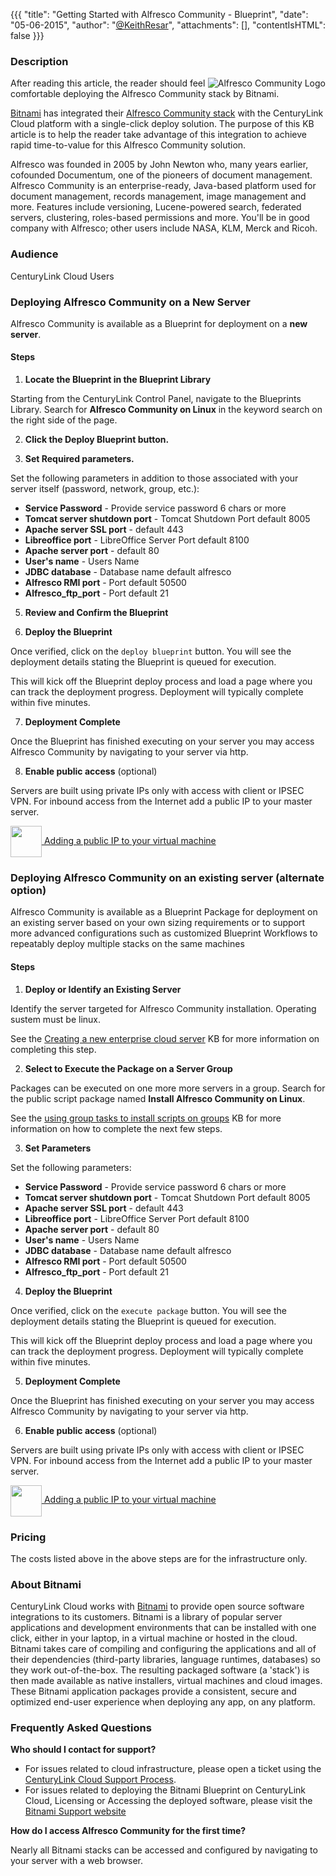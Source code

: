 {{{
  "title": "Getting Started with Alfresco Community - Blueprint",
  "date": "05-06-2015",
  "author": "<a href='https://twitter.com/KeithResar'>@KeithResar</a>",
  "attachments": [],
  "contentIsHTML": false
}}}



### Description

<img alt="Alfresco Community Logo" src="/knowledge-base/images/bitnami_logos/alfresco-stack-110x117-d14a68c35022e03133afb4e2976c4d99.png" style="border:0;float:right;max-width:250px">
   
After reading this article, the reader should feel comfortable deploying the Alfresco Community stack by Bitnami.

<a href="https://bitnami.com/" rel="no-follow">Bitnami</a> has integrated their <a href="https://bitnami.com/stack/alfresco" rel="no-follow">Alfresco Community stack</a> with the CenturyLink Cloud platform with a single-click deploy solution.  The purpose of this KB article is to help the reader take advantage of this integration to achieve rapid time-to-value for this Alfresco Community solution.

Alfresco was founded in 2005 by John Newton who, many years earlier, cofounded Documentum, one of the pioneers of document management. Alfresco Community is an enterprise-ready, Java-based platform used for document management, records management, image management and more. Features include versioning, Lucene-powered search, federated servers, clustering, roles-based permissions and more. You'll be in good company with Alfresco; other users include NASA, KLM, Merck and Ricoh.


### Audience

CenturyLink Cloud Users


### Deploying Alfresco Community on a New Server

Alfresco Community is available as a Blueprint for deployment on a **new server**.

#### Steps


1. **Locate the Blueprint in the Blueprint Library**

  Starting from the CenturyLink Control Panel, navigate to the Blueprints Library. Search for **Alfresco Community on Linux** in the keyword search on the right side of the page.

2. **Click the Deploy Blueprint button.**

3. **Set Required parameters.**

  Set the following parameters in addition to those associated with your server itself (password, network, group, etc.):

  * **Service Password** -  Provide service password 6 chars or more 
  * **Tomcat server shutdown port** -  Tomcat Shutdown Port default 8005
  * **Apache server SSL port** - default 443
  * **Libreoffice port** -  LibreOffice Server Port default 8100
  * **Apache server port** - default 80
  * **User's name** -  Users Name 
  * **JDBC database** -  Database name default alfresco
  * **Alfresco RMI port** -  Port default 50500
  * **Alfresco_ftp_port** -  Port default 21

5. **Review and Confirm the Blueprint**

6. **Deploy the Blueprint**

  Once verified, click on the `deploy blueprint` button. You will see the deployment details stating the Blueprint is queued for execution.

  This will kick off the Blueprint deploy process and load a page where you can track the deployment progress. Deployment will typically complete within five minutes.

7. **Deployment Complete**

  Once the Blueprint has finished executing on your server you may access Alfresco Community by navigating to your server via http.

8. **Enable public access** (optional)

  Servers are built using private IPs only with access with client or IPSEC VPN.  For inbound access from the Internet add a public IP to your master server.

  <a href="../../../network/how-to-add-public-ip-to-virtual-machine/">
    <img style="border:0;width:50px;vertical-align:middle;" src="/knowledge-base/images/shared_assets/fw_icon.png">
    Adding a public IP to your virtual machine
  </a>



### Deploying Alfresco Community on an existing server (alternate option)

Alfresco Community is available as a Blueprint Package for deployment on an existing server based on your own sizing requirements or to support more advanced configurations such as customized Blueprint Workflows to repeatably deploy multiple stacks on the same machines

#### Steps


1. **Deploy or Identify an Existing Server**

  Identify the server targeted for Alfresco Community installation.  Operating sustem must be linux.

  See the [Creating a new enterprise cloud server](../../Servers/creating-a-new-enterprise-cloud-server.md) KB for more information on completing this step.

2. **Select to Execute the Package on a Server Group**

  Packages can be executed on one more more servers in a group.  Search for the public script package named **Install Alfresco Community on Linux**.

  See the [using group tasks to install scripts on groups](../../Servers/using-group-tasks-to-install-software-and-run-scripts-on-groups.md) KB for more information on how to complete the next few steps.

3. **Set Parameters**

  Set the following parameters:

  * **Service Password** -  Provide service password 6 chars or more 
  * **Tomcat server shutdown port** -  Tomcat Shutdown Port default 8005
  * **Apache server SSL port** - default 443
  * **Libreoffice port** -  LibreOffice Server Port default 8100
  * **Apache server port** - default 80
  * **User's name** -  Users Name 
  * **JDBC database** -  Database name default alfresco
  * **Alfresco RMI port** -  Port default 50500
  * **Alfresco_ftp_port** -  Port default 21

4. **Deploy the Blueprint**

  Once verified, click on the `execute package` button. You will see the deployment details stating the Blueprint is queued for execution.

  This will kick off the Blueprint deploy process and load a page where you can track the deployment progress. Deployment will typically complete within five minutes.

5. **Deployment Complete**

  Once the Blueprint has finished executing on your server you may access Alfresco Community by navigating to your server via http.

6. **Enable public access** (optional)

  Servers are built using private IPs only with access with client or IPSEC VPN.  For inbound access from the Internet add a public IP to your master server.

  <a href="../../../network/how-to-add-public-ip-to-virtual-machine/">
    <img style="border:0;width:50px;vertical-align:middle;" src="/knowledge-base/images/shared_assets/fw_icon.png">
    Adding a public IP to your virtual machine
  </a>


### Pricing

The costs listed above in the above steps are for the infrastructure only.


### About Bitnami

CenturyLink Cloud works with [Bitnami](http://www.bitnami.com) to provide open source software integrations to its customers.  Bitnami is a library of popular server applications and development environments that can be installed with one click, either in your laptop, in a virtual machine or hosted in the cloud. Bitnami takes care of compiling and configuring the applications and all of their dependencies (third-party libraries, language runtimes, databases) so they work out-of-the-box. The resulting packaged software (a 'stack') is then made available as native installers, virtual machines and cloud images. These Bitnami application packages provide a consistent, secure and optimized end-user experience when deploying any app, on any platform.


### Frequently Asked Questions

**Who should I contact for support?**

* For issues related to cloud infrastructure, please open a ticket using the [CenturyLink Cloud Support Process](../../Support/how-do-i-report-a-support-issue.md).
* For issues related to deploying the Bitnami Blueprint on CenturyLink Cloud, Licensing or Accessing the deployed software, please visit the [Bitnami Support website](http://www.bitnami.com/support)

**How do I access Alfresco Community for the first time?**

Nearly all Bitnami stacks can be accessed and configured by navigating to your server with a web browser.


